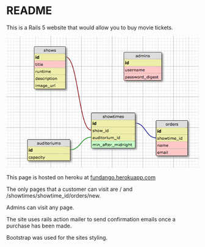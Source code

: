 # README

This is a Rails 5 website that would allow you to buy movie tickets.

![Database Schema](schema.png)

This page is hosted on heroku at [fundango.herokuapp.com](https://fundango.herokuapp.com)

The only pages that a customer can visit are / and /showtimes/showtime_id/orders/new.

Admins can visit any page.

The site uses rails action mailer to send confirmation emails once a purchase has been made.

Bootstrap was used for the sites styling.